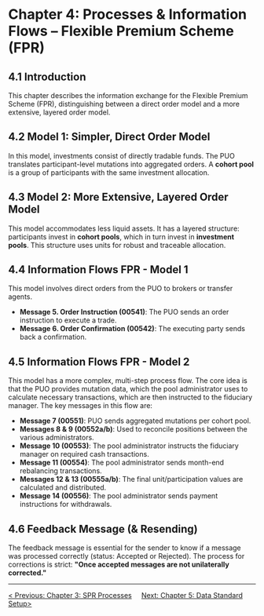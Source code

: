 # Chapter 4: Processes & Information Flows – Flexible Premium Scheme (FPR)

## 4.1 Introduction
This chapter describes the information exchange for the Flexible Premium Scheme (FPR), distinguishing between a direct order model and a more extensive, layered order model.

## 4.2 Model 1: Simpler, Direct Order Model
In this model, investments consist of directly tradable funds. The PUO translates participant-level mutations into aggregated orders. A **cohort pool** is a group of participants with the same investment allocation.

## 4.3 Model 2: More Extensive, Layered Order Model
This model accommodates less liquid assets. It has a layered structure: participants invest in **cohort pools**, which in turn invest in **investment pools**. This structure uses units for robust and traceable allocation.

## 4.4 Information Flows FPR - Model 1
This model involves direct orders from the PUO to brokers or transfer agents.
*   **Message 5. Order Instruction (00541)**: The PUO sends an order instruction to execute a trade.
*   **Message 6. Order Confirmation (00542)**: The executing party sends back a confirmation.

## 4.5 Information Flows FPR - Model 2
This model has a more complex, multi-step process flow. The core idea is that the PUO provides mutation data, which the pool administrator uses to calculate necessary transactions, which are then instructed to the fiduciary manager. The key messages in this flow are:
*   **Message 7 (00551)**: PUO sends aggregated mutations per cohort pool.
*   **Messages 8 & 9 (00552a/b)**: Used to reconcile positions between the various administrators.
*   **Message 10 (00553)**: The pool administrator instructs the fiduciary manager on required cash transactions.
*   **Message 11 (00554)**: The pool administrator sends month-end rebalancing transactions.
*   **Messages 12 & 13 (00555a/b)**: The final unit/participation values are calculated and distributed.
*   **Message 14 (00556)**: The pool administrator sends payment instructions for withdrawals.

## 4.6 Feedback Message (& Resending)
The feedback message is essential for the sender to know if a message was processed correctly (status: Accepted or Rejected). The process for corrections is strict: **"Once accepted messages are not unilaterally corrected."**


---
[< Previous: Chapter 3: SPR Processes](chapter-3-spr-processes.md)     [Next: Chapter 5: Data Standard Setup>](chapter-5-data-standard-setup.md)